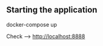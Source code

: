 ## Starting the application

docker-compose up

Check --> [http://localhost:8888](http://localhost:8888)
